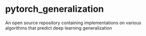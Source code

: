 # pytorch_generalization
An open source repository containing implementations on various algorithms that predict deep learning generalization

